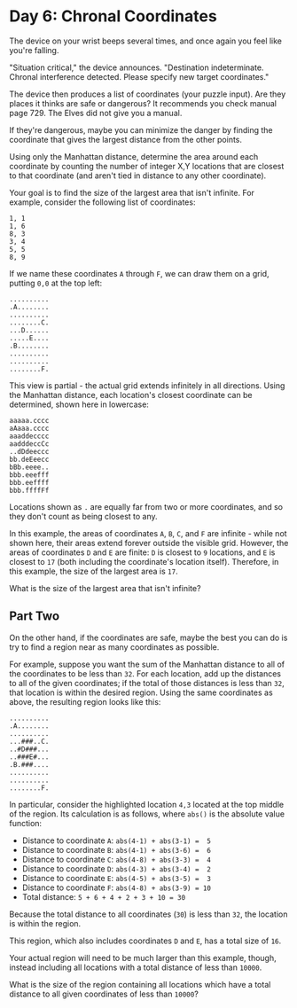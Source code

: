 # Day 6: Chronal Coordinates

The device on your wrist beeps several times, and once again you feel like you're falling.

"Situation critical," the device announces. "Destination indeterminate. Chronal interference detected. Please specify new target coordinates."

The device then produces a list of coordinates (your puzzle input). Are they places it thinks are safe or dangerous? It recommends you check manual page 729. The Elves did not give you a manual.

If they're dangerous, maybe you can minimize the danger by finding the coordinate that gives the largest distance from the other points.

Using only the Manhattan distance, determine the area around each coordinate by counting the number of integer X,Y locations that are closest to that coordinate (and aren't tied in distance to any other coordinate).

Your goal is to find the size of the largest area that isn't infinite. For example, consider the following list of coordinates:

```
1, 1
1, 6
8, 3
3, 4
5, 5
8, 9
```

If we name these coordinates `A` through `F`, we can draw them on a grid, putting `0,0` at the top left:

```
..........
.A........
..........
........C.
...D......
.....E....
.B........
..........
..........
........F.
```

This view is partial - the actual grid extends infinitely in all directions. Using the Manhattan distance, each location's closest coordinate can be determined, shown here in lowercase:

```
aaaaa.cccc
aAaaa.cccc
aaaddecccc
aadddeccCc
..dDdeeccc
bb.deEeecc
bBb.eeee..
bbb.eeefff
bbb.eeffff
bbb.ffffFf
```

Locations shown as `.` are equally far from two or more coordinates, and so they don't count as being closest to any.

In this example, the areas of coordinates `A`, `B`, `C`, and `F` are infinite - while not shown here, their areas extend forever outside the visible grid. However, the areas of coordinates `D` and `E` are finite: `D` is closest to `9` locations, and `E` is closest to `17` (both including the coordinate's location itself). Therefore, in this example, the size of the largest area is `17`.

What is the size of the largest area that isn't infinite?

## Part Two

On the other hand, if the coordinates are safe, maybe the best you can do is try to find a region near as many coordinates as possible.

For example, suppose you want the sum of the Manhattan distance to all of the coordinates to be less than `32`. For each location, add up the distances to all of the given coordinates; if the total of those distances is less than `32`, that location is within the desired region. Using the same coordinates as above, the resulting region looks like this:

```
..........
.A........
..........
...###..C.
..#D###...
..###E#...
.B.###....
..........
..........
........F.
```

In particular, consider the highlighted location `4,3` located at the top middle of the region. Its calculation is as follows, where `abs()` is the absolute value function:

  - Distance to coordinate `A`: `abs(4-1) + abs(3-1) =  5`
  - Distance to coordinate `B`: `abs(4-1) + abs(3-6) =  6`
  - Distance to coordinate `C`: `abs(4-8) + abs(3-3) =  4`
  - Distance to coordinate `D`: `abs(4-3) + abs(3-4) =  2`
  - Distance to coordinate `E`: `abs(4-5) + abs(3-5) =  3`
  - Distance to coordinate `F`: `abs(4-8) + abs(3-9) = 10`
  - Total distance: `5 + 6 + 4 + 2 + 3 + 10 = 30`

Because the total distance to all coordinates (`30`) is less than `32`, the location is within the region.

This region, which also includes coordinates `D` and `E`, has a total size of `16`.

Your actual region will need to be much larger than this example, though, instead including all locations with a total distance of less than `10000`.

What is the size of the region containing all locations which have a total distance to all given coordinates of less than `10000`?
